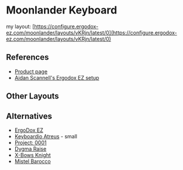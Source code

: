 # Moonlander Keyboard



my layout: [https://configure.ergodox-ez.com/moonlander/layouts/vKRjn/latest/0](https://configure.ergodox-ez.com/moonlander/layouts/vKRjn/latest/0)



## References

* [Product page](https://www.zsa.io/moonlander/)
* [Aidan Scannell's Ergodox EZ setup](https://www.aidanscannell.com/post/how-rsi-made-me-a-better-developer/#ergodox-ez)

## Other Layouts

## Alternatives

* [ErgoDox EZ](https://ergodox-ez.com/)
* [Keyboardio Atreus](https://shop.keyboard.io/products/keyboardio-atreus) - small
* [Project: 0001](https://core-mechanics.com/produkt/project-0001/)
* [Dygma Raise](https://dygma.com/)
* [X-Bows Knight](https://x-bows.com/products/x-bows-knight-ergonomic-mechanical-keyboard)
* [Mistel Barocco](http://www.mistelkeyboard.com/products/d11cf7a73da49468e2a530b4cf18e76c) 

